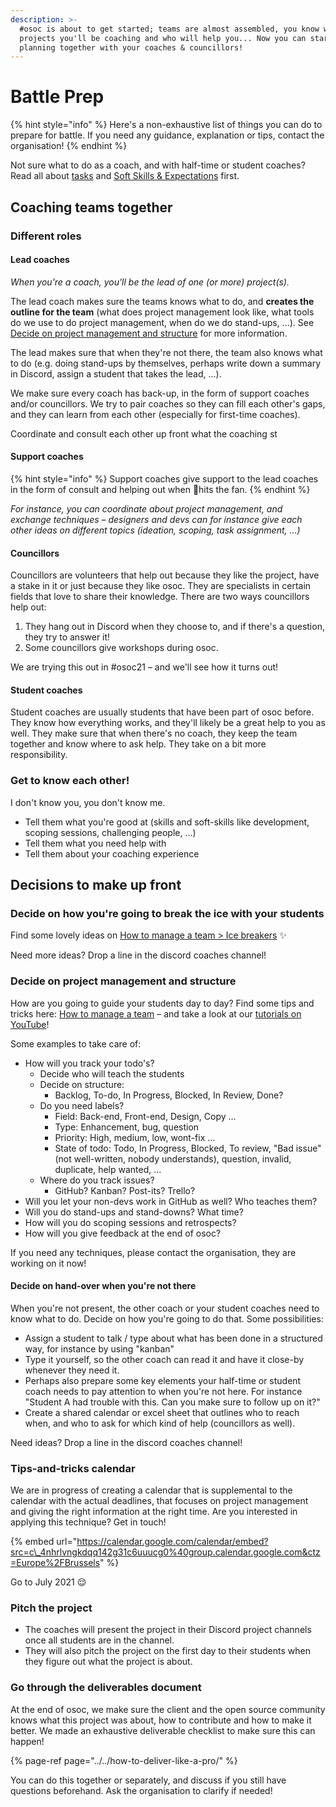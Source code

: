 ```yaml
---
description: >-
  #osoc is about to get started; teams are almost assembled, you know which
  projects you'll be coaching and who will help you... Now you can start
  planning together with your coaches & councillors!
---
```


# Battle Prep

{% hint style="info" %}
Here's a non-exhaustive list of things you can do to prepare for battle. If you need any guidance, explanation or tips, contact the organisation!
{% endhint %}

Not sure what to do as a coach, and with half-time or student coaches? Read all about [tasks](tasks.md) and [Soft Skills & Expectations](soft-skills-and-expectations.md) first.

## Coaching teams together

### Different roles

#### Lead coaches

_When you're a coach, you'll be the lead of one \(or more\) project\(s\)._

The lead coach makes sure the teams knows what to do, and **creates the outline for the team** \(what does project management look like, what tools do we use to do project management, when do we do stand-ups, ...\). See [Decide on project management and structure](battle-prep.md#decide-on-project-management-and-structure) for more information.

The lead makes sure that when they're not there, the team also knows what to do \(e.g. doing stand-ups by themselves, perhaps write down a summary in Discord, assign a student that takes the lead, ...\).

We make sure every coach has back-up, in the form of support coaches and/or councillors. We try to pair coaches so they can fill each other's gaps, and they can learn from each other \(especially for first-time coaches\).

Coordinate and consult each other up front what the coaching st

#### Support coaches

{% hint style="info" %}
Support coaches give support to the lead coaches in the form of consult and helping out when 💩hits the fan.
{% endhint %}

_For instance, you can coordinate about project management, and exchange techniques – designers and devs can for instance give each other ideas on different topics \(ideation, scoping, task assignment, ...\)_

#### Councillors

Councillors are volunteers that help out because they like the project, have a stake in it or just because they like osoc. They are specialists in certain fields that love to share their knowledge. There are two ways councillors help out:

1. They hang out in Discord when they choose to, and if there's a question, they try to answer it!
2. Some councillors give workshops during osoc.

We are trying this out in \#osoc21 – and we'll see how it turns out!

#### Student coaches

Student coaches are usually students that have been part of osoc before. They know how everything works, and they'll likely be a great help to you as well. They make sure that when there's no coach, they keep the team together and know where to ask help. They take on a bit more responsibility.

### Get to know each other!

I don't know you, you don't know me.

* Tell them what you're good at \(skills and soft-skills like development, scoping sessions, challenging people, ...\)
* Tell them what you need help with
* Tell them about your coaching experience

## Decisions to make up front

### Decide on how you're going to break the ice with your students

Find some lovely ideas on [How to manage a team &gt; Ice breakers](../../how-to-manage-a-team.md#ice-breakers) ✨

Need more ideas? Drop a line in the discord coaches channel!

### Decide on project management and structure

How are you going to guide your students day to day? Find some tips and tricks here: [How to manage a team](../../how-to-manage-a-team.md) – and take a look at our [tutorials on YouTube](https://www.youtube.com/playlist?list=PLEHc_BULYm1B3-xLdfwfktL5Qps6PW61u)!

Some examples to take care of:

* How will you track your todo's?
  * Decide who will teach the students
  * Decide on structure:
    * Backlog, To-do, In Progress, Blocked, In Review, Done?
  * Do you need labels?
    * Field: Back-end, Front-end, Design, Copy ...
    * Type: Enhancement, bug, question
    * Priority: High, medium, low, wont-fix ...
    * State of todo: Todo, In Progress, Blocked, To review, "Bad issue" \(not well-written, nobody understands\), question, invalid, duplicate, help wanted, ...
  * Where do you track issues?
    * GitHub? Kanban? Post-its? Trello?
* Will you let your non-devs work in GitHub as well? Who teaches them?
* Will you do stand-ups and stand-downs? What time?
* How will you do scoping sessions and retrospects?
* How will you give feedback at the end of osoc?

If you need any techniques, please contact the organisation, they are working on it now!

#### Decide on hand-over when you're not there

When you're not present, the other coach or your student coaches need to know what to do. Decide on how you're going to do that. Some possibilities:

* Assign a student to talk / type about what has been done in a structured way, for instance by using "kanban"
* Type it yourself, so the other coach can read it and have it close-by whenever they need it.
* Perhaps also prepare some key elements your half-time or student coach needs to pay attention to when you're not here. For instance "Student A had trouble with this. Can you make sure to follow up on it?"
* Create a shared calendar or excel sheet that outlines who to reach when, and who to ask for which kind of help \(councillors as well\).

Need ideas? Drop a line in the discord coaches channel!

### Tips-and-tricks calendar

We are in progress of creating a calendar that is supplemental to the calendar with the actual deadlines, that focuses on project management and giving the right information at the right time. Are you interested in applying this technique? Get in touch!

{% embed url="https://calendar.google.com/calendar/embed?src=c\_4nhrlvngkdqq142g31c6uuucg0%40group.calendar.google.com&ctz=Europe%2FBrussels" %}

Go to July 2021 😌

### Pitch the project

* The coaches will present the project in their Discord project channels once all students are in the channel.
* They will also pitch the project on the first day to their students when they figure out what the project is about. 

### Go through the deliverables document

At the end of osoc, we make sure the client and the open source community knows what this project was about, how to contribute and how to make it better. We made an exhaustive deliverable checklist to make sure this can happen!

{% page-ref page="../../how-to-deliver-like-a-pro/" %}

You can do this together or separately, and discuss if you still have questions beforehand. Ask the organisation to clarify if needed!

